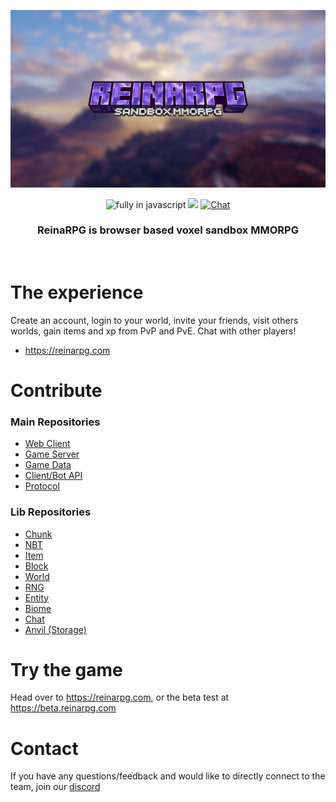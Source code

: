 <p align="center">
  <img src="../assets/banner.png" />
</p>
<p align=center>
  <img src="https://img.shields.io/badge/Made%20with-Javascript-%23f7df1e?style=for-the-badge&color=F1C40F" alt="fully in javascript"/>
  <img src="https://img.shields.io/github/stars/ReinaRPG?style=for-the-badge&color=3498DB"/>
  <a href="https://choosealicense.com/licenses/mit/">
  <a href="https://reinarpg.com">
    <img src="https://img.shields.io/badge/new-website-9B59B6?style=for-the-badge" alt="Chat"/>
  </a>
</p>
<h3 align=center>ReinaRPG is browser based voxel sandbox MMORPG</h3>
<br>

# The experience

Create an account, login to your world, invite your friends, visit others worlds,
gain items and xp from PvP and PvE. Chat with other players!

- https://reinarpg.com

# Contribute
### Main Repositories
- [Web Client](https://github.com/reinarpg/reinarpg-app)
- [Game Server](https://github.com/reinarpg/reinarpg-server)
- [Game Data](https://github.com/reinarpg/reinarpg-data)
- [Client/Bot API](https://github.com/reinarpg/reinarpg-bot)
- [Protocol](https://github.com/reinarpg/reinarpg-protocol)

### Lib Repositories
- [Chunk](https://github.com/reinarpg/reinarpg-chunk)
- [NBT](https://github.com/reinarpg/reinarpg-nbt)
- [Item](https://github.com/reinarpg/reinarpg-item)
- [Block](https://github.com/reinarpg/reinarpg-block)
- [World](https://github.com/reinarpg/reinarpg-world)
- [RNG](https://github.com/reinarpg/reinarpg-rng)
- [Entity](https://github.com/reinarpg/reinarpg-entity)
- [Biome](https://github.com/reinarpg/reinarpg-biome)
- [Chat](https://github.com/reinarpg/reinarpg-chat)
- [Anvil (Storage)](https://github.com/reinarpg/reinarpg-anvil)
# Try the game

Head over to https://reinarpg.com, or the beta test at https://beta.reinarpg.com

# Contact

If you have any questions/feedback and would like to directly connect to the team, join our [discord](https://discord.gg/zU9PZ2jS)
